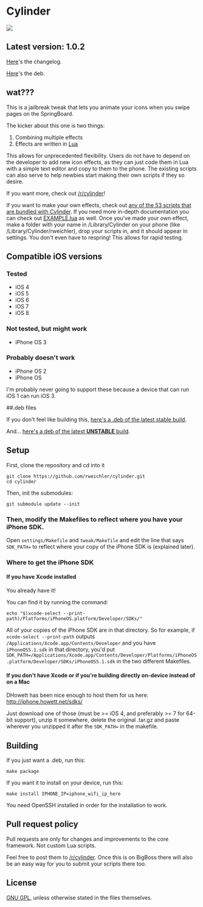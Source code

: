 # Cylinder

![](https://github.com/rweichler/cylinder/raw/master/code.png)

## Latest version: 1.0.2

[Here](http://github.com/rweichler/cylinder/tree/master/CHANGELOG.md)'s the changelog.

[Here](https://github.com/rweichler/cylinder/raw/master/cylinder.deb)'s the deb.

## wat???

This is a jailbreak tweak that lets you animate your icons when you swipe pages on the SpringBoard.

The kicker about this one is two things:

1. Combining multiple effects
2. Effects are written in [Lua](http://lua.org/about.html)

This allows for unprecedented flexibility. Users do not have to depend on the developer
to add new icon effects, as they can just code them in Lua with a simple text editor
and copy to them to the phone. The existing scripts can also serve to help newbies start making their own scripts if they so desire.

If you want more, check out [/r/cylinder](http://reddit.com/r/cylinder)!

If you want to make your own effects, check out [any of the 53 scripts that are bundled with Cylinder](https://github.com/rweichler/cylinder/tree/master/tweak/scripts). If you need more in-depth documentation you can check out
[EXAMPLE.lua](https://github.com/rweichler/cylinder/blob/master/tweak/scripts/EXAMPLE.lua)
as well.
Once you've made your own effect, make a folder with
your name in /Library/Cylinder on your phone (like 
/Library/Cylinder/rweichler), drop your scripts in,
and it should appear in settings. You don't even have to
respring! This allows for rapid testing.

## Compatible iOS versions

### Tested

* iOS 4
* iOS 5
* iOS 6
* iOS 7
* iOS 8

### Not tested, but might work

* iPhone OS 3

### Probably doesn't work

* iPhone OS 2
* iPhone OS

I'm probably never going to support these because a device that can run iOS 1 can run iOS 3.

##.deb files

If you don't feel like building this, [here's a .deb of the latest stable build](http://r333d.com/repo/cylinder.php).

And... [here's a deb of the latest **UNSTABLE** build](http://r333d.com/repo/cylinder.php?unstable=1).

## Setup

First, clone the repository and cd into it

```
git clone https://github.com/rweichler/cylinder.git
cd cylinder
```

Then, init the submodules:

```
git submodule update --init
```

### Then, modify the Makefiles to reflect where you have your iPhone SDK.

Open `settings/Makefile` and `tweak/Makefile` and edit the line that says `SDK_PATH=` to reflect where your copy of the iPhone SDK is (explained later).

### Where to get the iPhone SDK

#### If you have Xcode installed

You already have it!

You can find it by running the command:

```
echo "$(xcode-select --print-path)/Platforms/iPhoneOS.platform/Developer/SDKs/"
```

All of your copies of the iPhone SDK are in that directory. So for example, if `xcode-select --print-path` outputs `/Applications/Xcode.app/Contents/Developer` and you have `iPhoneOS5.1.sdk` in that directory, you'd put `SDK_PATH=/Applications/Xcode.app/Contents/Developer/Platforms/iPhoneOS.platform/Developer/SDKs/iPhoneOS5.1.sdk` in the two different Makefiles.

#### If you don't have Xcode or if you're building directly on-device instead of on a Mac

DHowett has been nice enough to host them for us here: http://iphone.howett.net/sdks/

Just download one of those (must be >= iOS 4, and preferably >= 7 for 64-bit support), unzip it somewhere, delete the original .tar.gz and paste wherever you unzipped it after the `SDK_PATH=` in the makefile.


## Building

If you just want a .deb, run this:

```
make package
```

If you want it to install on your device, run this:
```
make install IPHONE_IP=iphone_wifi_ip_here
```
You need OpenSSH installed in order for the installation to work.

## Pull request policy

Pull requests are only for changes and improvements to the core framework. Not custom Lua scripts.

Feel free to post them to [/r/cylinder](http://reddit.com/r/cylinder). Once this is on BigBoss there will also be an easy way for you to submit your scripts there too.

## License

[GNU GPL](https://github.com/rweichler/cylinder/blob/master/LICENSE), unless otherwise stated in the files themselves.
